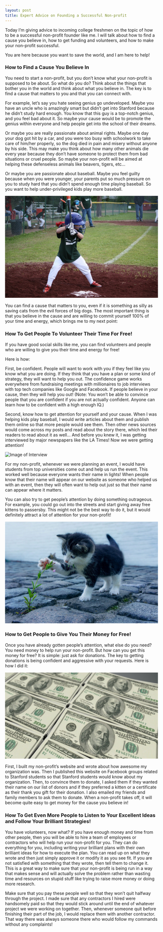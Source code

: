 ```yaml
---
layout: post
title: Expert Advice on Founding a Successful Non-profit
---
```


Today I’m giving advice to incoming college freshmen on the topic of how to be a successful non-profit founder like me. I will talk about how to find a cause you believe in, how to get funding and volunteers, and how to make your non-profit successful.

You are here because you want to save the world, and I am here to help!

### How to Find a Cause You Believe In

You need to start a non-profit, but you don’t know what your non-profit is supposed to be about. So what do you do? Think about the things that bother you in the world and think about what you believe in. The key is to find a cause that matters to you and that you can connect with.

For example, let’s say you hate seeing genius go undeveloped. Maybe you have an uncle who is amazingly smart but didn’t get into Stanford because he didn’t study hard enough. You know that this guy is a top-notch genius, and you feel bad about it. So maybe your cause would be to promote the genius within everyone and help people get into the school of their dreams.

Or maybe you are really passionate about animal rights. Maybe one day your dog got hit by a car, and you were too busy with schoolwork to take care of him/her properly, so the dog died in pain and misery without anyone by his side. This may make you think about how many other animals die every year because they don’t have someone to protect them from bad situations or cruel people. So maybe your non-profit will be aimed at helping these defenseless animals like beavers, tigers, etc…

Or maybe you are passionate about baseball. Maybe you feel guilty because when you were younger, your parents put so much pressure on you to study hard that you didn’t spend enough time playing baseball. So you want to help under-privileged kids play more baseball.

![Image of Baseball](/images/expert-advice-on-founding-a-successful-non-profit-baseball.jpeg)

You can find a cause that matters to you, even if it is something as silly as saving cats from the evil forces of big dogs. The most important thing is that you believe in the cause and are willing to commit yourself 100% of your time and energy, which brings me to my next point:

### How To Get People To Volunteer Their Time For Free!

If you have good social skills like me, you can find volunteers and people who are willing to give you their time and energy for free!

Here is how:

First, be confident. People will want to work with you if they feel like you know what you are doing. If they think that you have a plan or some kind of strategy, they will want to help you out. The confidence game works everywhere from fundraising meetings with millionaires to job interviews with top tech companies like Google and Facebook. If people believe in your cause, then they will help you out! (Note: You won’t be able to convince people that you are confident if you are not actually confident. Anyone can learn how to be confident with a high enough IQ.)

Second, know how to get attention for yourself and your cause. When I was helping kids play baseball, I would write articles about them and publish them online so that more people would see them. Then other news sources would come across my posts and read about the story there, which led their readers to read about it as well… And before you knew it, I was getting interviewed by major newspapers like the LA Times! Now we were getting attention!

![Image of Interview](/images/expert-advice-on-founding-a-successful-non-profit-interview.gif)

For my non-profit, whenever we were planning an event, I would have students from top universities come out and help us run the event. This worked well because everyone wants their name in lights! When people know that their name will appear on our website as someone who helped us with an event, then they will often want to help out just so that their name can appear where it matters.

You can also try to get people’s attention by doing something outrageous. For example, you could go out into the streets and start giving away free kittens to passersby. This might not be the best way to do it, but it would definitely attract a lot of attention for your non-profit!

![Image of Cat](/images/expert-advice-on-founding-a-successful-non-profit-cat.jpeg)

### How to Get People to Give You Their Money for Free!

Once you have already gotten people’s attention, what else do you need? You need money to help run your non-profit. But how can you get this money for free? It is simple: just ask for donations. The key to getting donations is being confident and aggressive with your requests. Here is how I did it:

![Image of Money](/images/expert-advice-on-founding-a-successful-non-profit-money.jpeg)

First, I built my non-profit’s website and wrote about how awesome my organization was. Then I published this website on Facebook groups related to Stanford students so that Stanford students would know about my organization. Then, to convince them to donate, I asked them if they wanted their name on our list of donors and if they preferred a kitten or a certificate as their thank you gift for their donation. I also emailed my friends and family members to ask them to donate. When a non-profit takes off, it will become quite easy to get money for the cause you believe in!

### How To Get Even More People to Listen to Your Excellent Ideas and Follow Your Brilliant Strategies!

You have volunteers, now what? If you have enough money and time from other people, then you will be able to hire a team of employees or contractors who will help run your non-profit for you. They can do everything for you, including writing your brilliant plans with their own brilliant ideas for how to execute the plan. You can read up on what they wrote and then just simply approve it or modify it as you see fit. If you are not satisfied with something that they wrote, then tell them to change it. This is a great way to make sure that your non-profit is being run in a way that makes sense and will actually solve the problem rather than wasting time and resources on stupid stuff like trying to raise more money or doing more research.

Make sure that you pay these people well so that they won’t quit halfway through the project. I made sure that any contractors I hired were handsomely paid so that they would stick around until the end of whatever project we were working on together. Then, whenever someone quit before finishing their part of the job, I would replace them with another contractor. That way there was always someone there who would follow my commands without any complaints!
